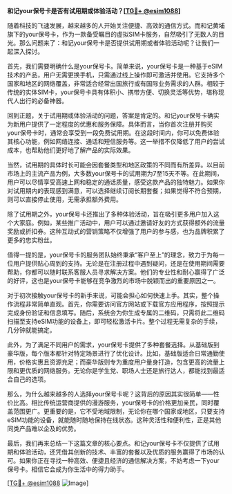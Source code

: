 **和记your保号卡是否有试用期或体验活动？[[TG💪+ @esim1088](https://t.me/s/esim1088)]**

随着科技的飞速发展，越来越多的人开始关注便捷、高效的通信方式。而和记黄埔旗下的your保号卡，作为一款备受瞩目的虚拟SIM卡服务，自然吸引了无数人的目光。那么问题来了：和记your保号卡是否提供试用期或者体验活动呢？让我们一起深入探讨。

首先，我们需要明确什么是your保号卡。简单来说，your保号卡是一种基于eSIM技术的产品，用户无需更换手机，只需通过线上操作即可激活并使用。它支持多个国家和地区的网络覆盖，非常适合经常出国旅行或有国际业务需求的人群。相较于传统的实体SIM卡，your保号卡具有体积小、携带方便、切换灵活等优势，堪称现代人出行的必备神器。

回到正题，关于试用期或体验活动的问题，答案是肯定的。和记your保号卡确实为新用户提供了一定程度的优惠和服务保障。具体而言，当你首次注册并购买your保号卡时，通常会享受到一段免费试用期。在这段时间内，你可以免费体验其核心功能，例如网络连接、通话和短信服务等。这一举措不仅降低了用户的尝试成本，也帮助他们更好地了解产品的实际效果。

当然，试用期的具体时长可能会因套餐类型和地区政策的不同而有所差异。以目前市场上的主流产品为例，大多数your保号卡的试用期为7至15天不等。在此期间，用户可以尽情享受高速上网和稳定的通话质量，感受这款产品的独特魅力。如果你对试用期内的表现感到满意，可以选择继续订阅长期套餐；如果觉得不符合预期，则可以直接停止使用，无需承担额外费用。

除了试用期之外，your保号卡还推出了多种体验活动，旨在吸引更多用户加入这个大家庭。例如，某些推广活动中，用户可以通过邀请好友的方式获得额外的流量奖励或折扣券。这种互动式的营销策略不仅增强了用户的参与感，也为品牌积累了更多的忠实粉丝。

值得一提的是，your保号卡的服务团队始终秉承“客户至上”的理念，致力于为每一位用户提供贴心周到的支持。无论是在注册过程中遇到疑问，还是在使用期间需要帮助，你都可以随时联系客服人员寻求解决方案。他们的专业性和耐心赢得了广泛的好评，这也是your保号卡能够在竞争激烈的市场中脱颖而出的重要原因之一。

对于初次接触your保号卡的新手来说，可能会担心如何快速上手。其实，整个操作流程非常简单直观。首先，你需要访问官方网站或下载官方应用程序，按照提示完成身份验证和信息填写。随后，系统会为你生成专属的二维码，只需将此二维码扫描至支持eSIM功能的设备上，即可轻松激活卡片。整个过程无需复杂的手续，几分钟就能搞定。

此外，为了满足不同用户的需求，your保号卡提供了多种套餐选择。从基础版到豪华版，每个版本都针对特定场景进行了优化设计。比如，基础版适合日常通勤使用，价格实惠且资源充足；而豪华版则专为重度用户量身打造，包含更高的流量上限和更优质的网络服务。无论你是学生党、职场人士还是旅行达人，都能找到最适合自己的选项。

那么，为什么越来越多的人选择your保号卡呢？这背后的原因其实很简单——性价比高。相比传统运营商提供的漫游服务，your保号卡的价格更加亲民，同时覆盖范围更广。更重要的是，它不受地域限制，无论你在哪个国家或地区，只要支持eSIM功能的设备，就能随时随地保持在线状态。这种灵活性和便利性，正是其他同类产品难以企及的优势。

最后，我们再来总结一下这篇文章的核心要点。和记your保号卡不仅提供了试用期和体验活动，还凭借其创新的技术、丰富的套餐以及优质的服务赢得了市场的认可。如果你正在寻找一种高效、便捷且经济的通信解决方案，不妨考虑一下your保号卡。相信它会成为你生活中的得力助手。

[[TG💪+ @esim1088](https://t.me/s/esim1088) ![Image](https://i.postimg.cc/4NQfJmqS/Snipaste-2025-05-13-00-14-12.png)]